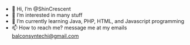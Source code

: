 - 👋 Hi, I’m @ShinCrescent 
- 👀 I’m interested in many stuff 
- 🌱 I’m currently learning Java, PHP, HTML, and Javascript programming 
- 📫 How to reach me? message me at my emails balconsyntechi@gmail.com

<!---
ShinCrescent/ShinCrescent is a ✨ special ✨ repository because its `README.md` (this file) appears on your GitHub profile.
You can click the Preview link to take a look at your changes.
--->
